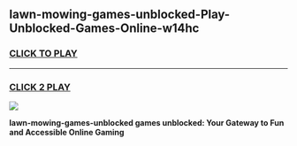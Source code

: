 
## lawn-mowing-games-unblocked-Play-Unblocked-Games-Online-w14hc
<h3>
<a href="https://premium76.site?title=lawn-mowing-games-unblocked&ref=25A">CLICK TO PLAY</a></h3>
<hr>

<h3>
<a href="https://premium76.site?title=lawn-mowing-games-unblocked&ref=25A">CLICK 2 PLAY</a>
  
</h3>

<a href="https://premium76.site?title=lawn-mowing-games-unblocked&ref=25A"><img src="https://clearcache.store/games.png"></a>


**lawn-mowing-games-unblocked games unblocked: Your Gateway to Fun and Accessible Online Gaming**
